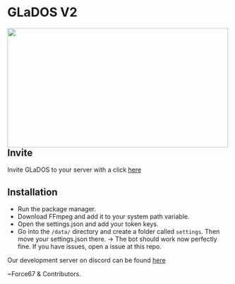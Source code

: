 # GLaDOS V2

<a href="https://discord.gg/JWBf8Qv"><img src="https://www.dev-force.net/images/Glados%20Banner.jpg" align="left" height="270" width="500" ></a>

## Invite
Invite GLaDOS to your server with a click [here](https://discordapp.com/oauth2/authorize?client_id=236241868810223616&scope=bot&permissions=0 "Invite-Link") 

## Installation

* Run the package manager.
* Download FFmpeg and add it to your system path variable.
* Open the settings.json and add your token keys.
* Go into the  ```/data/``` directory and create a folder called  ```settings```.
	Then move your settings.json there.
   -> The bot should work now perfectly fine. If you have issues, open a issue at this repo.

Our development server on discord can be found [here](https://discord.gg/JWBf8Qv "Dev-Force")

~Force67 & Contributors.
